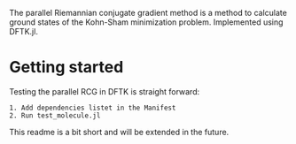 The parallel Riemannian conjugate gradient method is a method to calculate ground states of the Kohn-Sham minimization problem. Implemented using DFTK.jl. 

# Getting started

Testing the parallel RCG in DFTK is straight forward:

    1. Add dependencies listet in the Manifest
    2. Run test_molecule.jl
    
This readme is a bit short and will be extended in the future.
